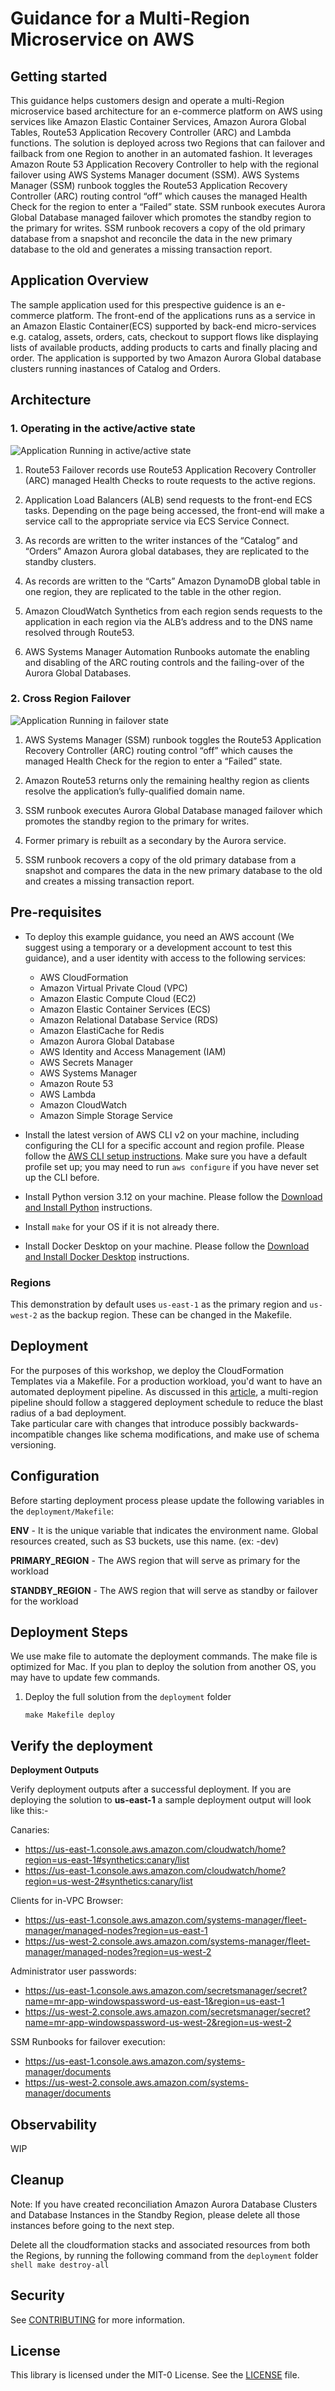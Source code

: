 # Guidance for a Multi-Region Microservice on AWS

## Getting started

This guidance helps customers design and operate a multi-Region microservice based architecture for an e-commerce platform on AWS using services like Amazon Elastic Container Services, Amazon Aurora Global Tables, Route53 Application Recovery Controller (ARC) and Lambda functions. The solution is deployed across two Regions that can failover and failback from one Region to another in an automated fashion. It leverages Amazon Route 53 Application Recovery Controller to help with the regional failover using AWS Systems Manager document (SSM). AWS Systems Manager (SSM) runbook  toggles the Route53 Application Recovery Controller (ARC) routing control “off” which causes the managed Health Check for the region to enter a “Failed” state. SSM runbook executes Aurora Global Database managed failover which promotes the standby region to the primary for writes. SSM runbook recovers a copy of the old primary database from a snapshot and reconcile the data in the new primary database to the old and generates a missing transaction report. 

## Application Overview

The sample application used for this prespective guidence is an e-commerce platform. The front-end of the applications runs as a service in an Amazon Elastic Container(ECS) supported by back-end micro-services 
e.g. catalog, assets, orders, cats, checkout to support flows like displaying lists of available products, adding products to carts and finally placing and order. The application is supported by two Amazon Aurora Global database clusters running inastances of Catalog and Orders. 


## Architecture

### 1. Operating in the active/active state

![Application Running in active/active state](assets/static//01.architecture-diagram-mr-ms.png)

1. Route53 Failover records use Route53 Application Recovery Controller (ARC) managed Health Checks to route requests to the active regions.

2. Application Load Balancers (ALB) send requests to the front-end ECS tasks.  Depending on the page being accessed, the front-end will make a service call to the appropriate service via ECS Service Connect.

3. As records are written to the writer instances of the  “Catalog” and “Orders” Amazon Aurora global databases, they are replicated to the standby clusters.

4. As records are written to the “Carts” Amazon DynamoDB global table in one region, they are replicated to the table in the other region.

5. Amazon CloudWatch Synthetics from each region sends requests to the application in each region via the ALB’s address and to the DNS name resolved through Route53.

6. AWS Systems Manager Automation Runbooks automate the enabling and disabling of the ARC routing controls and the failing-over of the Aurora Global Databases.



### 2. Cross Region Failover 

![Application Running in failover state](assets/static//01.architecture-diagram-mr-ms.png)

1. AWS Systems Manager (SSM) runbook  toggles the Route53 Application Recovery Controller (ARC) routing control “off” which causes the managed Health Check for the region to enter a “Failed” state.

2. Amazon Route53 returns only the remaining healthy region as clients resolve the application’s fully-qualified domain name.

3. SSM runbook executes Aurora Global Database managed failover which promotes the standby region to the primary for writes. 

4. Former primary is rebuilt as a secondary by the Aurora service.

5. SSM runbook recovers a copy of the old primary database from a snapshot and compares the data in the new primary database to the old and creates a missing transaction report.



## Pre-requisites

* To deploy this example guidance, you need an AWS account (We suggest using a temporary or a development account to 
  test this guidance), and a user identity with access to the following services:

    * AWS CloudFormation
    * Amazon Virtual Private Cloud (VPC)
    * Amazon Elastic Compute Cloud (EC2)
    * Amazon Elastic Container Services (ECS)
    * Amazon Relational Database Service (RDS)
    * Amazon ElastiCache for Redis
    * Amazon Aurora Global Database 
    * AWS Identity and Access Management (IAM)
    * AWS Secrets Manager
    * AWS Systems Manager
    * Amazon Route 53
    * AWS Lambda
    * Amazon CloudWatch
    * Amazon Simple Storage Service
* Install the latest version of AWS CLI v2 on your machine, including configuring the CLI for a specific account and region
profile.  Please follow the [AWS CLI setup instructions](https://github.com/aws/aws-cli).  Make sure you have a 
default profile set up; you may need to run `aws configure` if you have never set up the CLI before. 

* Install Python version 3.12 on your machine. Please follow the [Download and Install Python](https://www.python.org/downloads/) instructions.

* Install `make` for your OS if it is not already there.

* Install Docker Desktop on your machine. Please follow the [Download and Install Docker Desktop](https://www.docker.com/products/docker-desktop/) instructions.

### Regions

This demonstration by default uses `us-east-1` as the primary region and `us-west-2` as the backup region. These can be changed in the Makefile.

## Deployment

For the purposes of this workshop, we deploy the CloudFormation Templates via a Makefile. For a production workload, you'd want to have an automated deployment pipeline.  As discussed in this 
[article](https://aws.amazon.com/builders-library/automating-safe-hands-off-deployments/?did=ba_card&trk=ba_card), a multi-region pipeline should follow a staggered deployment schedule to reduce the blast radius of a bad deployment.  
Take particular care with changes that introduce possibly backwards-incompatible changes like schema modifications, and make use of schema versioning.


## Configuration
Before starting deployment process please update the following variables in the `deployment/Makefile`:

**ENV** - It is the unique variable that indicates the environment name. Global resources created, such as S3 buckets, use this name. (ex: -dev)

**PRIMARY_REGION** - The AWS region that will serve as primary for the workload

**STANDBY_REGION** - The AWS region that will serve as standby or failover for the workload

## Deployment Steps

We use make file to automate the deployment commands. The make file is optimized for Mac. If you plan to deploy the solution from another OS, you may have to update few commands.

1. Deploy the full solution from the `deployment` folder
    ```shell
    make Makefile deploy
    ```

## Verify the deployment

**Deployment Outputs**

Verify deployment outputs after a successful deployment. If you are deploying the solution to **us-east-1** a sample deployment output will look like this:- 

Canaries:
* https://us-east-1.console.aws.amazon.com/cloudwatch/home?region=us-east-1#synthetics:canary/list
* https://us-east-1.console.aws.amazon.com/cloudwatch/home?region=us-west-2#synthetics:canary/list

Clients for in-VPC Browser:
* https://us-east-1.console.aws.amazon.com/systems-manager/fleet-manager/managed-nodes?region=us-east-1
* https://us-west-2.console.aws.amazon.com/systems-manager/fleet-manager/managed-nodes?region=us-west-2

Administrator user passwords:
* https://us-east-1.console.aws.amazon.com/secretsmanager/secret?name=mr-app-windowspassword-us-east-1&region=us-east-1
* https://us-west-2.console.aws.amazon.com/secretsmanager/secret?name=mr-app-windowspassword-us-west-2&region=us-west-2

SSM Runbooks for failover execution:
* https://us-east-1.console.aws.amazon.com/systems-manager/documents
* https://us-west-2.console.aws.amazon.com/systems-manager/documents

## Observability
WIP

## Cleanup

Note: If you have created reconciliation Amazon Aurora Database Clusters and Database Instances in the Standby Region, please delete all those instances before going to the next step.

Delete all the cloudformation stacks and associated resources from both the Regions, by running the following command from the `deployment` folder
    ```shell
    make destroy-all
    ```
    

## Security
See [CONTRIBUTING](CONTRIBUTING.md) for more information.

## License
This library is licensed under the MIT-0 License. See the [LICENSE](LICENSE) file.